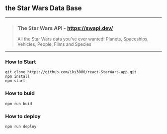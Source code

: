 ## the Star Wars Data Base
___

> ### The Star Wars API - https://swapi.dev/
>
> All the Star Wars data you've ever wanted:
Planets, Spaceships, Vehicles, People, Films and Species

---

### How to Start
```
git clone https://github.com/iks3000/react-StarWars-app.git
npm install
npm start
```

### How to buid
```
npm run buid
```

### How to deploy
```
npm run deploy
```